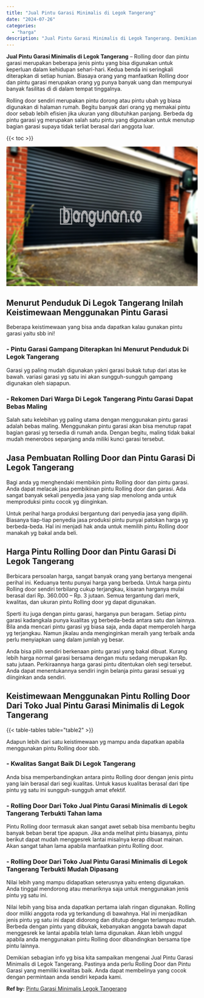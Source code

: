 ```yaml
---
title: "Jual Pintu Garasi Minimalis di Legok Tangerang"
date: "2024-07-26"
categories: 
  - "harga"
description: "Jual Pintu Garasi Minimalis di Legok Tangerang. Demikian sebagian info yg bisa kita sampaikan mengenai Jual Pintu Garasi Minimalis di Legok Tangerang. Pastin..."
---
```


**Jual Pintu Garasi Minimalis di Legok Tangerang** – Rolling door dan pintu garasi merupakan beberapa jenis pintu yang bisa digunakan untuk keperluan dalam kehidupan sehari-hari. Kedua benda ini seringkali diterapkan di setiap hunian. Biasaya orang yang manfaatkan Rolling door dan pintu garasi merupakan orang yg punya banyak uang dan mempunyai banyak fasilitas di di dalam tempat tinggalnya.

Rolling door sendiri merupakan pintu dorong atau pintu ubah yg biasa digunakan di halaman rumah. Begitu banyak dari orang yg memakai pintu door sebab lebih efisien jika ukuran yang dibutuhkan panjang. Berbeda dg pintu garasi yg merupakan salah satu pintu yang digunakan untuk menutup bagian garasi supaya tidak terliat berasal dari anggota luar.

{{< toc >}}

![Jual Pintu Garasi Minimalis di Legok Tangerang](/images/pintu-garasi-29.png)

## Menurut Penduduk Di Legok Tangerang Inilah Keistimewaan Menggunakan Pintu Garasi

Beberapa keistimewaan yang bisa anda dapatkan kalau gunakan pintu garasi yaitu sbb ini!

### \- Pintu Garasi Gampang Diterapkan Ini Menurut Penduduk Di Legok Tangerang

Garasi yg paling mudah digunakan yakni garasi bukak tutup dari atas ke bawah. variasi garasi yg satu ini akan sungguh-sungguh gampang digunakan oleh siapapun.

### \- Rekomen Dari Warga Di Legok Tangerang Pintu Garasi Dapat Bebas Maling

Salah satu kelebihan yg paling utama dengan menggunakan pintu garasi adalah bebas maling. Menggunakan pintu garasi akan bisa menutup rapat bagian garasi yg tersedia di rumah anda. Dengan begitu, maling tidak bakal mudah menerobos sepanjang anda miliki kunci garasi tersebut.

## Jasa Pembuatan Rolling Door dan Pintu Garasi Di Legok Tangerang

Bagi anda yg menghendaki membikin pintu Rolling door dan pintu garasi. Anda dapat melacak jasa pembikinan pintu Rolling door dan garasi. Ada sangat banyak sekali penyedia jasa yang siap menolong anda untuk memproduksi pintu cocok yg diinginkan.

Untuk perihal harga produksi bergantung dari penyedia jasa yang dipilih. Biasanya tiap-tiap penyedia jasa produksi pintu punyai patokan harga yg berbeda-beda. Hal ini menjadi hak anda untuk memilih pintu Rolling door manakah yg bakal anda beli.

## Harga Pintu Rolling Door dan Pintu Garasi Di Legok Tangerang

Berbicara persoalan harga, sangat banyak orang yang bertanya mengenai perihal ini. Keduanya tentu punyai harga yang berbeda. Untuk harga pintu Rolling door sendiri terbilang cukup terjangkau, kisaran harganya mulai berasal dari Rp. 360.000 – Rp. 3 jutaan. Semua tergantung dari merk, kwalitas, dan ukuran pintu Rolling door yg dapat digunakan.

Sperti itu juga dengan pintu garasi, harganya pun beragam. Setiap pintu garasi kadangkala punya kualitas yg berbeda-beda antara satu dan lainnya. Bila anda mencari pintu garasi yg biasa saja, anda dapat memperoleh harga yg terjangkau. Namun jikalau anda menginginkan meraih yang terbaik anda perlu menyiapkan uang dalam jumlah yg besar.

Anda bisa pilih sendiri berkenaan pintu garasi yang bakal dibuat. Kurang lebih harga normal garasi bersama dengan mutu sedang merupakan Rp. satu jutaan. Perkiraannya harga garasi pintu ditentukan oleh segi tersebut. Anda dapat menentukannya sendiri ingin belanja pintu garasi sesuai yg diinginkan anda sendiri.

## Keistimewaan Menggunakan Pintu Rolling Door Dari Toko Jual Pintu Garasi Minimalis di Legok Tangerang

{{< table-tables table="table2" >}}

Adapun lebih dari satu keistimewaan yg mampu anda dapatkan apabila menggunakan pintu Rolling door sbb.

### \- Kwalitas Sangat Baik Di Legok Tangerang

Anda bisa memperbandingkan antara pintu Rolling door dengan jenis pintu yang lain berasal dari segi kualitas. Untuk kasus kualitas berasal dari tipe pintu yg satu ini sungguh-sungguh amat efektif.

### \- Rolling Door Dari Toko Jual Pintu Garasi Minimalis di Legok Tangerang Terbukti Tahan lama

Pintu Rolling door termasuk akan sangat awet sebab bisa membantu begitu banyak beban berat tipe apapun. Jika anda melihat pintu biasanya, pintu berikut dapat mudah menggesrek lantai misalnya kerap dibuat mainan. Akan sangat tahan lama apabila manfaatkan pintu Rolling door.

### \- Rolling Door Dari Toko Jual Pintu Garasi Minimalis di Legok Tangerang Terbukti Mudah Dipasang

Nilai lebih yang mampu didapatkan seterusnya yaitu enteng digunakan. Anda tinggal mendorong atau menariknya saja untuk menggunakan jenis pintu yg satu ini.

Nilai lebih yang bisa anda dapatkan pertama ialah ringan digunakan. Rolling door miliki anggota roda yg terkandung di bawahnya. Hal ini menjadikan jenis pintu yg satu ini dapat didorong dan ditutup dengan terlampau mudah. Berbeda dengan pintu yang dibukak, kebanyakan anggota bawah dapat menggesrek ke lantai apabila telah lama digunakan. Akan lebih unggul apabila anda menggunakan pintu Rolling door dibandingkan bersama tipe pintu lainnya.

Demikian sebagian info yg bisa kita sampaikan mengenai Jual Pintu Garasi Minimalis di Legok Tangerang. Pastinya anda perlu Rolling Door dan Pintu Garasi yang memiliki kwalitas baik. Anda dapat membelinya yang cocok dengan permintaan anda sendiri kepada kami.

**Ref by:** [Pintu Garasi Minimalis Legok Tangerang](https://id.wikipedia.org/wiki/Pintu)
